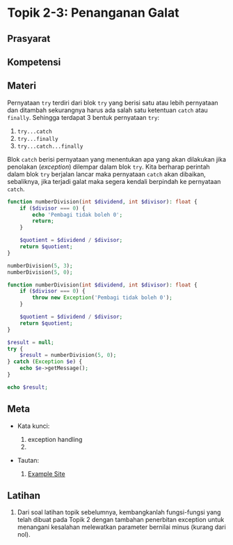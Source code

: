 # Topik 2-3: Penanganan Galat

## Prasyarat

## Kompetensi

## Materi

Pernyataan `try` terdiri dari blok `try` yang berisi satu atau lebih pernyataan dan ditambah sekurangnya harus ada salah satu ketentuan `catch` atau `finally`. Sehingga terdapat 3 bentuk pernyataan `try`:

1. `try...catch`
2. `try...finally`
3. `try...catch...finally`

Blok `catch` berisi pernyataan yang menentukan apa yang akan dilakukan jika penolakan (_exception_) dilempar dalam blok `try`. Kita berharap perintah dalam blok `try` berjalan lancar maka pernyataan `catch` akan dibaikan, sebaliknya, jika terjadi galat maka segera kendali berpindah ke pernyataan `catch`.

```php
function numberDivision(int $dividend, int $divisor): float {
    if ($divisor === 0) {
        echo 'Pembagi tidak boleh 0';
        return;
    }

    $quotient = $dividend / $divisor;
    return $quotient;
}

numberDivision(5, 3);
numberDivision(5, 0);
```

```php
function numberDivision(int $dividend, int $divisor): float {
    if ($divisor === 0) {
        throw new Exception('Pembagi tidak boleh 0');
    }

    $quotient = $dividend / $divisor;
    return $quotient;
}

$result = null;
try {
    $result = numberDivision(5, 0);
} catch (Exception $e) {
    echo $e->getMessage();
}

echo $result;
```

## Meta
- Kata kunci:
  1. exception handling
  2. 

- Tautan:
  1. [Example Site](http://site.example)

## Latihan
1. Dari soal latihan topik sebelumnya, kembangkanlah fungsi-fungsi yang telah dibuat pada Topik 2 dengan tambahan penerbitan exception untuk menangani kesalahan melewatkan parameter bernilai minus (kurang dari nol).
